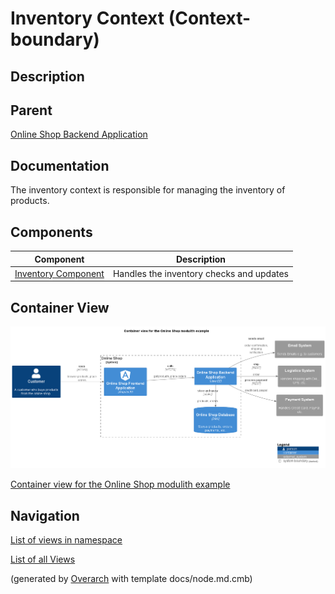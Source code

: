 
# Inventory Context (Context-boundary)
## Description


## Parent
[Online Shop Backend Application](../../../../software-development/architecture/example/modulith/online-shop-backend.md)

## Documentation
The inventory context is responsible for managing the inventory of products.
## Components
| Component | Description |
|---|---|
| [Inventory Component](../../../../software-development/architecture/example/modulith/inventory-component.md)| Handles the inventory checks and updates |

## Container View
![Container view for the Online Shop modulith example](../../../../software-development/architecture/example/modulith/container-view.png)

[Container view for the Online Shop modulith example](../../../../software-development/architecture/example/modulith/container-view.md)


## Navigation
[List of views in namespace](./views-in-namespace.md)

[List of all Views](../../../../views.md)


(generated by [Overarch](https://github.com/soulspace-org/overarch) with template docs/node.md.cmb)
